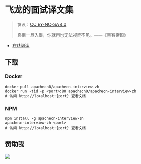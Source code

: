 <!--
    需要填充的占位符：
    
    README.md
    
        ApacheCN 面试译文集：文档中文名
        {nameEn}：文档英文名
        {urlEn}：文档原始链接
        itvw：域名前缀
        飞龙：负责人名称
        wizardforcel：负责人 Github 用户名
        562826179：负责人 QQ
        apachecn-interview-zh：ApacheCN 的 Github 仓库名称
        apachecn-interview-zh：DockerHub 仓库名称
        apachecn-interview-zh：PYPI 包名称
        apachecn-interview-zh：NPM 包名称
    
    CNAME
    
        itvw：域名前缀

    index.html
    
        ApacheCN 面试译文集：文档中文名
        #004eb7：显示颜色
        apachecn-interview-zh：ApacheCN 的 Github 仓库名称

    asset/docsify-apachecn-footer.js
    
        apachecn-interview-zh：ApacheCN 的 Github 仓库名称
-->

# 飞龙的面试译文集

> 协议：[CC BY-NC-SA 4.0](http://creativecommons.org/licenses/by-nc-sa/4.0/)
> 
> 真相一旦入眼，你就再也无法视而不见。——《黑客帝国》

* [在线阅读](https://itvw.apachecn.org)
## 下载

### Docker

```
docker pull apachecn0/apachecn-interview-zh
docker run -tid -p <port>:80 apachecn0/apachecn-interview-zh
# 访问 http://localhost:{port} 查看文档
```

### NPM

```
npm install -g apachecn-interview-zh
apachecn-interview-zh <port>
# 访问 http://localhost:{port} 查看文档
```

## 赞助我

![](https://img-blog.csdnimg.cn/20200112005920729.png)
